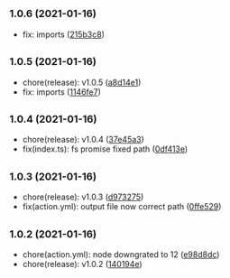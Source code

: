## <small>1.0.6 (2021-01-16)</small>

* fix: imports ([215b3c8](https://github.com/simonecorsi/mawesome/commit/215b3c8))



## <small>1.0.5 (2021-01-16)</small>

* chore(release): v1.0.5 ([a8d14e1](https://github.com/simonecorsi/mawesome/commit/a8d14e1))
* fix: imports ([1146fe7](https://github.com/simonecorsi/mawesome/commit/1146fe7))



## <small>1.0.4 (2021-01-16)</small>

* chore(release): v1.0.4 ([37e45a3](https://github.com/simonecorsi/mawesome/commit/37e45a3))
* fix(index.ts): fs promise fixed path ([0df413e](https://github.com/simonecorsi/mawesome/commit/0df413e))



## <small>1.0.3 (2021-01-16)</small>

* chore(release): v1.0.3 ([d973275](https://github.com/simonecorsi/mawesome/commit/d973275))
* fix(action.yml): output file now correct path ([0ffe529](https://github.com/simonecorsi/mawesome/commit/0ffe529))



## <small>1.0.2 (2021-01-16)</small>

* chore(action.yml): node downgrated to 12 ([e98d8dc](https://github.com/simonecorsi/mawesome/commit/e98d8dc))
* chore(release): v1.0.2 ([140194e](https://github.com/simonecorsi/mawesome/commit/140194e))




